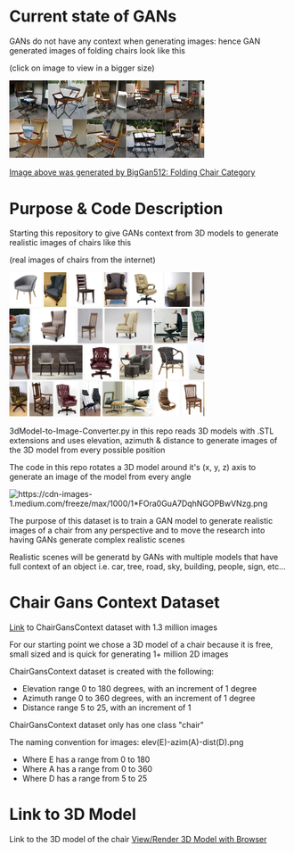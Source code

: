 
# Current state of GANs
GANs do not have any context when generating images: hence GAN generated images of folding chairs look like this 

(click on image to view in a bigger size)

<img src="https://github.com/akorostelev83/generative-adversarial-networks/blob/main/github/BigGan512FoldingChairGenerated.JPG" width="350"></img>

[Image above was generated by BigGan512: Folding Chair Category](https://tfhub.dev/deepmind/biggan-deep-512/1)

# Purpose & Code Description
Starting this repository to give GANs context from 3D models to generate realistic images of chairs like this 

(real images of chairs from the internet)

<img src="https://github.com/akorostelev83/generative-adversarial-networks/blob/main/github/RealChairs.JPG" width="350"></img>

3dModel-to-Image-Converter.py in this repo reads 3D models with .STL extensions and uses elevation, azimuth & distance to generate images of the 3D model from every possible position

The code in this repo rotates a 3D model around it's (x, y, z) axis to generate an image of the model from every angle

<img src="https://cdn-images-1.medium.com/freeze/max/1000/1*FOra0GuA7DqhNGOPBwVNzg.png" width="350" title="https://cdn-images-1.medium.com/freeze/max/1000/1*FOra0GuA7DqhNGOPBwVNzg.png">

The purpose of this dataset is to train a GAN model to generate realistic images of a chair from any perspective and to move the research into having GANs generate complex realistic scenes

Realistic scenes will be generatd by GANs with multiple models that have full context of an object i.e. car, tree, road, sky, building, people, sign, etc...

# Chair Gans Context Dataset
[Link](https://storage.cloud.google.com/ganscontextdatasets/images.zip) to ChairGansContext dataset with 1.3 million images

For our starting point we chose a 3D model of a chair because it is free, small sized and is quick for generating 1+ million 2D images

ChairGansContext dataset is created with the following: 
* Elevation range 0 to 180 degrees, with an increment of 1 degree
* Azimuth range 0 to 360 degrees, with an increment of 1 degree
* Distance range 5 to 25, with an increment of 1

ChairGansContext dataset only has one class "chair"

The naming convention for images: elev(E)-azim(A)-dist(D).png
* Where E has a range from 0 to 180
* Where A has a range from 0 to 360
* Where D has a range from 5 to 25

# Link to 3D Model
Link to the 3D model of the chair [View/Render 3D Model with Browser](https://pinshape.com/items/17795-3d-printed-chair)
